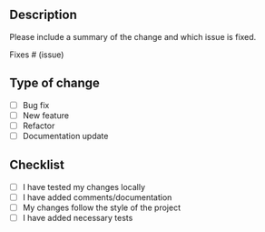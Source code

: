 ## Description

Please include a summary of the change and which issue is fixed.

Fixes # (issue)

## Type of change

- [ ] Bug fix
- [ ] New feature
- [ ] Refactor
- [ ] Documentation update

## Checklist

- [ ] I have tested my changes locally
- [ ] I have added comments/documentation
- [ ] My changes follow the style of the project
- [ ] I have added necessary tests
